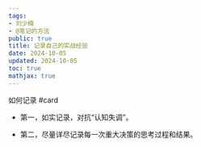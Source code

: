 ```yaml
---
tags:
- 刘少楠
- @笔记的方法
public: true
title: 记录自己的实战经验
date: 2024-10-05
updated: 2024-10-05
toc: true
mathjax: true
---
```


如何记录 #card
  + 第一，如实记录，对抗“认知失调”。

  + 第二，尽量详尽记录每一次重大决策的思考过程和结果。



